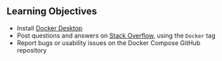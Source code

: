 ## Learning Objectives

* Install [Docker Desktop]()
* Post questions and answers on [Stack Overflow](), using the `Docker` tag
* Report bugs or usability issues on the Docker Compose GitHub repository